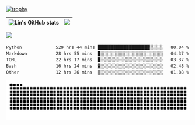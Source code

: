 [![trophy](https://github-profile-trophy.vercel.app/?username=ocss884&column=7)](https://github.com/ocss884)

| ![Lin's GitHub stats](https://github-readme-stats.vercel.app/api?username=ocss884&show_icons=true&hide_border=True&count_private=true) | ![](https://github-readme-streak-stats.herokuapp.com?user=ocss884&hide_border=true&date_format=M%20j%5B%2C%20Y%5D&ring=7EDDCF&fire=7EDDCF") |
| ------------------------------------------------------------ | ------------------------------------------------------------ |

![](https://komarev.com/ghpvc/?username=ocss884&color=brightgreen)

<!--START_SECTION:waka-->

```txt
Python             529 hrs 44 mins ████████████████████░░░░░   80.04 %
Markdown           28 hrs 55 mins  █░░░░░░░░░░░░░░░░░░░░░░░░   04.37 %
TOML               22 hrs 17 mins  █░░░░░░░░░░░░░░░░░░░░░░░░   03.37 %
Bash               16 hrs 24 mins  ▓░░░░░░░░░░░░░░░░░░░░░░░░   02.48 %
Other              12 hrs 26 mins  ▒░░░░░░░░░░░░░░░░░░░░░░░░   01.88 %
```

<!--END_SECTION:waka-->

<p align="center">
   <img src="https://github.com/ocss884/ocss884/blob/output/github-snake.svg" alt="snake">
</p>
